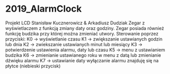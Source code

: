 # 2019_AlarmClock
Projekt LCD
Stanisław Kucznerowicz & Arkadiusz Dudziak
Zegar z wyświetlaczem z funkcją zmiany daty oraz godziny. Zegar posiada również funkcję budzika przy której można zmieniać utwory. 
Sterowanie poprzez przyciski: 
K0 -> wyświetlanie czasu
K1 -> zwiększanie ustawianych godzin lub dnia
K2 -> zwiekszanie ustawianych minut lub miesiący
K3 -> potwierdzenie ustawienia alarmu, daty lub czasu
K5 -> menu z ustawianiem budzika
K6 -> zmienianie ustawianego roku w menu z datą lub zmienianie dźwięku alarmu
K7 -> ustawianie daty
wyłączanie alarmu znajduję się na płytce (niebieski przycisk) 
